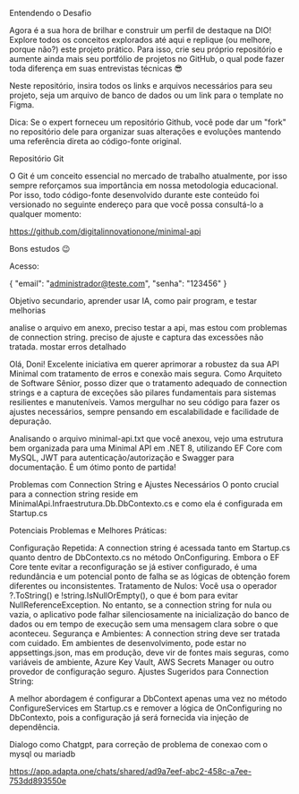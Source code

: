 Entendendo o Desafio
 
Agora é a sua hora de brilhar e construir um perfil de destaque na DIO! Explore todos os conceitos explorados até aqui e replique (ou melhore, porque não?) este projeto prático. Para isso, crie seu próprio repositório e aumente ainda mais seu portfólio de projetos no GitHub, o qual pode fazer toda diferença em suas entrevistas técnicas 😎
 
Neste repositório, insira todos os links e arquivos necessários para seu projeto, seja um arquivo de banco de dados ou um link para o template no Figma.
 
Dica: Se o expert forneceu um repositório Github, você pode dar um "fork" no repositório dele para organizar suas alterações e evoluções mantendo uma referência direta ao código-fonte original.
 
Repositório Git
 
O Git é um conceito essencial no mercado de trabalho atualmente, por isso sempre reforçamos sua importância em nossa metodologia educacional. Por isso, todo código-fonte desenvolvido durante este conteúdo foi versionado no seguinte endereço para que você possa consultá-lo a qualquer momento:
 
https://github.com/digitalinnovationone/minimal-api
 
 
Bons estudos 😉

Acesso:

{
  "email": "administrador@teste.com",
  "senha": "123456"
}

Objetivo secundario, aprender usar IA, como pair program, e testar melhorias

analise o arquivo em anexo, preciso testar a api, mas estou com problemas de connection string. preciso de ajuste e captura das excessões não tratada. mostar erros detalhado

Olá, Doni! Excelente iniciativa em querer aprimorar a robustez da sua API Minimal com tratamento de erros e conexão mais segura. Como Arquiteto de Software Sênior, posso dizer que o tratamento adequado de connection strings e a captura de exceções são pilares fundamentais para sistemas resilientes e manuteníveis. Vamos mergulhar no seu código para fazer os ajustes necessários, sempre pensando em escalabilidade e facilidade de depuração.

Analisando o arquivo minimal-api.txt que você anexou, vejo uma estrutura bem organizada para uma Minimal API em .NET 8, utilizando EF Core com MySQL, JWT para autenticação/autorização e Swagger para documentação. É um ótimo ponto de partida!

Problemas com Connection String e Ajustes Necessários
O ponto crucial para a connection string reside em MinimalApi.Infraestrutura.Db.DbContexto.cs e como ela é configurada em Startup.cs


Potenciais Problemas e Melhores Práticas:

Configuração Repetida: A connection string é acessada tanto em Startup.cs quanto dentro de DbContexto.cs no método OnConfiguring. Embora o EF Core tente evitar a reconfiguração se já estiver configurado, é uma redundância e um potencial ponto de falha se as lógicas de obtenção forem diferentes ou inconsistentes.
Tratamento de Nulos: Você usa o operador ?.ToString() e !string.IsNullOrEmpty(), o que é bom para evitar NullReferenceException. No entanto, se a connection string for nula ou vazia, o aplicativo pode falhar silenciosamente na inicialização do banco de dados ou em tempo de execução sem uma mensagem clara sobre o que aconteceu.
Segurança e Ambientes: A connection string deve ser tratada com cuidado. Em ambientes de desenvolvimento, pode estar no appsettings.json, mas em produção, deve vir de fontes mais seguras, como variáveis de ambiente, Azure Key Vault, AWS Secrets Manager ou outro provedor de configuração seguro.
Ajustes Sugeridos para Connection String:

A melhor abordagem é configurar a DbContext apenas uma vez no método ConfigureServices em Startup.cs e remover a lógica de OnConfiguring no DbContexto, pois a configuração já será fornecida via injeção de dependência.


Dialogo como Chatgpt, para correção de problema de conexao com o mysql ou mariadb

https://app.adapta.one/chats/shared/ad9a7eef-abc2-458c-a7ee-753dd893550e
